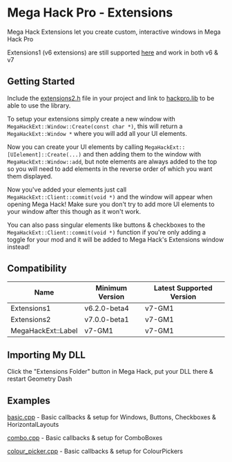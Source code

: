 
# Mega Hack Pro - Extensions
Mega Hack Extensions let you create custom, interactive windows in Mega Hack Pro

Extensions1 (v6 extensions) are still supported [here](extensions1) and work in both v6 & v7

## Getting Started
Include the [extensions2.h](include/extensions2.h) file in your project and link to [hackpro.lib](bin/hackpro.lib) to be able to use the library.

To setup your extensions simply create a new window with `MegaHackExt::Window::Create(const char *)`, this will return a `MegaHackExt::Window *` where you will add all your UI elements.

Now you can create your UI elements by calling `MegaHackExt::[UIelement]::Create(...)` and then adding them to the window with `MegaHackExt::Window::add`, but note elements are always added to the top so you will need to add elements in the reverse order of which you want them displayed.

Now you've added your elements just call `MegaHackExt::Client::commit(void *)` and the window will appear when opening Mega Hack! Make sure you don't try to add more UI elements to your window after this though as it won't work.

You can also pass singular elements like buttons & checkboxes to the `MegaHackExt::Client::commit(void *)` function if you're only adding a toggle for your mod and it will be added to Mega Hack's Extensions window instead!

## Compatibility

| Name | Minimum Version | Latest Supported Version |
| --- | --- | --- |
| Extensions1 | v6.2.0-beta4 | v7-GM1 |
| Extensions2 | v7.0.0-beta1 | v7-GM1 |
| MegaHackExt::Label | v7-GM1 | v7-GM1 |

## Importing My DLL
Click the "Extensions Folder" button in Mega Hack, put your DLL there & restart Geometry Dash

## Examples

[basic.cpp](examples/basic.cpp) - Basic callbacks & setup for Windows, Buttons, Checkboxes & HorizontalLayouts

[combo.cpp](examples/combo.cpp) - Basic callbacks & setup for ComboBoxes

[colour_picker.cpp](examples/colour_picker.cpp) - Basic callbacks & setup for ColourPickers